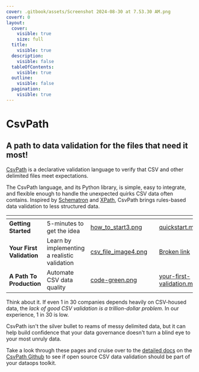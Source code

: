 ```yaml
---
cover: .gitbook/assets/Screenshot 2024-08-30 at 7.53.30 AM.png
coverY: 0
layout:
  cover:
    visible: true
    size: full
  title:
    visible: true
  description:
    visible: false
  tableOfContents:
    visible: true
  outline:
    visible: false
  pagination:
    visible: true
---
```


# CsvPath

## **A path to data validation for the files that need it most!**

[CsvPath](https://github.com/dk107dk/csvpath/tree/main) is a declarative validation language to verify that CSV and other delimited files meet expectations.&#x20;

The CsvPath language, and its Python library, is simple, easy to integrate, and flexible enough to handle the unexpected quirks CSV data often contains. Inspired by [Schematron](https://schematron.com/) and [XPath](https://www.w3.org/TR/xpath-31/), CsvPath brings rules-based data validation to less structured data.

<table data-view="cards"><thead><tr><th></th><th></th><th data-hidden data-card-cover data-type="files"></th><th data-hidden></th><th data-hidden data-card-target data-type="content-ref"></th></tr></thead><tbody><tr><td><strong>Getting Started</strong></td><td>5-minutes to get the idea</td><td><a href=".gitbook/assets/how_to_start3.png">how_to_start3.png</a></td><td></td><td><a href="getting-started/quickstart.md">quickstart.md</a></td></tr><tr><td><strong>Your First Validation</strong></td><td>Learn by implementing a realistic validation</td><td><a href=".gitbook/assets/csv_file_image4.png">csv_file_image4.png</a></td><td></td><td><a href="broken-reference">Broken link</a></td></tr><tr><td><strong>A Path To Production</strong></td><td>Automate CSV data quality</td><td><a href=".gitbook/assets/code-green.png">code-green.png</a></td><td></td><td><a href="getting-started/your-first-validation.md">your-first-validation.md</a></td></tr></tbody></table>

Think about it. If even 1 in 30 companies depends heavily on CSV-housed data, the _lack of good CSV validation is a trillion-dollar problem_. In our experience, 1 in 30 is low.&#x20;

CsvPath isn't the silver bullet to reams of messy delimited data, but it can help build confidence that your data governance doesn't turn a blind eye to your most unruly data.&#x20;

Take a look through these pages and cruise over to the [detailed docs](https://github.com/dk107dk/csvpath/tree/main) on the [CsvPath Github](https://github.com/dk107dk/csvpath/tree/main) to see if open source CSV data validation should be part of your dataops toolkit.
